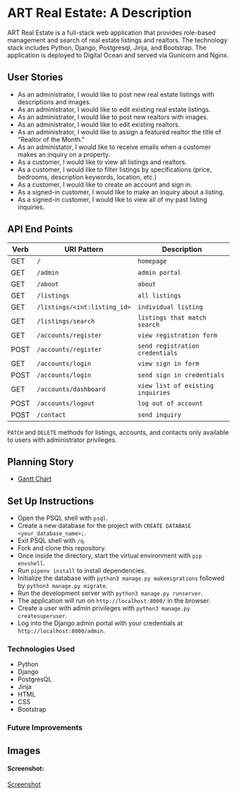 # ART Real Estate: A Description

ART Real Estate is a full-stack web application that provides role-based management and search of real estate listings and realtors.  The technology stack includes Python, Django, Postgresql, Jinja, and Bootstrap. The application is deployed to Digital Ocean and served via Gunicorn and Nginx. 


## User Stories

- As an administrator, I would like to post new real estate listings with descriptions and images.
- As an administrator, I would like to edit existing real estate listings.
- As an administrator, I would like to post new realtors with images.
- As an administrator, I would like to edit existing realtors.
- As an administrator, I would like to assign a featured realtor the title of "Realtor of the Month."
- As an administator, I would like to receive emails when a customer makes an inquiry on a property.
- As a customer, I would like to view all listings and realtors.
- As a customer, I would like to filter listings by specifications (price, bedrooms, description keywords, location, etc.)
- As a customer, I would like to create an account and sign in.
- As a signed-in customer, I would like to make an inquiry about a listing.
- As a signed-in customer, I would like to view all of my past listing inquiries.

## API End Points

| Verb   | URI Pattern                    | Description                       |
|--------|--------------------------------|-----------------------------------|
| GET    | `/`                            | `homepage`                        | 
| GET    | `/admin`                       | `admin portal`                    |
| GET    | `/about`                       | `about`                           |
| GET    | `/listings`                    | `all listings`                    |
| GET    | `/listings/<int:listing_id>`   | `individual listing`              |
| GET    | `/listings/search          `   | `listings that match search`      |
| GET    | `/accounts/register`           | `view registration form`          |
| POST   | `/accounts/register`           | `send registration credentials`   |
| GET    | `/accounts/login`              | `view sign in form`               |
| POST   | `/accounts/login`              | `send sign in credentials`        |
| GET    | `/accounts/dashboard`          | `view list of existing inquiries` |
| POST   | `/accounts/logout`             | `log out of account`              |
| POST   | `/contact`                     | `send inquiry`                    |

`PATCH` and `DELETE` methods for listings, accounts, and contacts only available to users with administrator privileges.

## Planning Story

- [Gantt Chart](https://docs.google.com/spreadsheets/d/1xvZ6CXHSKE_Q4nan2bH51XatrNw7pyXpcjKPrnNClT8/edit?usp=sharing)

## Set Up Instructions
- Open the PSQL shell with `psql`.
- Create a new database for the project with `CREATE DATABASE <your_database_name>;`.
- Exit PSQL shell with `/q`.
- Fork and clone this repository.
- Once inside the directory, start the virtual environment with `pip envshell`.
- Run `pipenv install` to install dependencies.
- Initialize the database with `python3 manage.py makemigrations` followed by `python3 manage.py migrate`.
- Run the development server with `python3 manage.py runserver`.
- The application will run on `http://localhost:8000/` in the browser.
- Create a user with admin privileges with `python3 manage.py createsuperuser`.
- Log into the Django admin portal with your credentials at `http://localhost:8000/admin`.



### Technologies Used

- Python
- Django
- PostgresQL
- Jinja
- HTML
- CSS
- Bootstrap


### Future Improvements


## Images

#### Screenshot:

[Screenshot](https://imgur.com/6TeHFa5)
